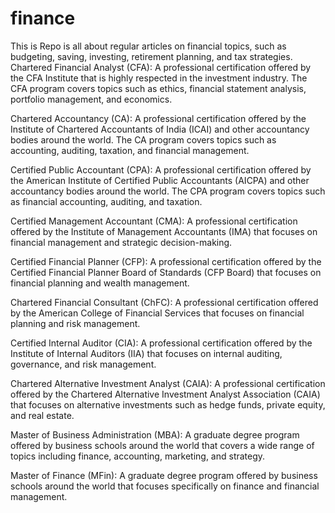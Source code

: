 # finance
This is Repo is all about regular articles on financial topics, such as budgeting, saving, investing, retirement planning, and tax strategies.
Chartered Financial Analyst (CFA): A professional certification offered by the CFA Institute that is highly respected in the investment industry. The CFA program covers topics such as ethics, financial statement analysis, portfolio management, and economics.

Chartered Accountancy (CA): A professional certification offered by the Institute of Chartered Accountants of India (ICAI) and other accountancy bodies around the world. The CA program covers topics such as accounting, auditing, taxation, and financial management.

Certified Public Accountant (CPA): A professional certification offered by the American Institute of Certified Public Accountants (AICPA) and other accountancy bodies around the world. The CPA program covers topics such as financial accounting, auditing, and taxation.

Certified Management Accountant (CMA): A professional certification offered by the Institute of Management Accountants (IMA) that focuses on financial management and strategic decision-making.

Certified Financial Planner (CFP): A professional certification offered by the Certified Financial Planner Board of Standards (CFP Board) that focuses on financial planning and wealth management.

Chartered Financial Consultant (ChFC): A professional certification offered by the American College of Financial Services that focuses on financial planning and risk management.

Certified Internal Auditor (CIA): A professional certification offered by the Institute of Internal Auditors (IIA) that focuses on internal auditing, governance, and risk management.

Chartered Alternative Investment Analyst (CAIA): A professional certification offered by the Chartered Alternative Investment Analyst Association (CAIA) that focuses on alternative investments such as hedge funds, private equity, and real estate.

Master of Business Administration (MBA): A graduate degree program offered by business schools around the world that covers a wide range of topics including finance, accounting, marketing, and strategy.

Master of Finance (MFin): A graduate degree program offered by business schools around the world that focuses specifically on finance and financial management.
